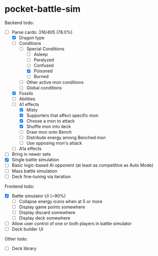 # pocket-battle-sim

Backend todo:

- [ ] Parse cards: 316/405 (78.0%)
  - [x] Dragon type
  - [ ] Conditions
    - [ ] Special Conditions
      - [ ] Asleep
      - [ ] Paralyzed
      - [ ] Confused
      - [x] Poisoned
      - [ ] Burned
    - [ ] Other active mon conditions
    - [ ] Global conditions
  - [x] Fossils
  - [ ] Abilities
  - [ ] A1 effects
    - [x] Misty
    - [x] Supporters that affect specific mon
    - [x] Choose a mon to attack
    - [x] Shuffle mon into deck
    - [ ] Draw mon onto Bench
    - [ ] Distribute energy among Benched mon
    - [ ] Use opposing mon's attack
  - [ ] A1a effects
- [ ] Bring in newer sets
- [x] Single battle simulation
- [ ] Basic logic-based AI opponent (at least as competitive as Auto Mode)
- [ ] Mass battle simulation
- [ ] Deck fine-tuning via iteration

Frontend todo:

- [x] Battle simulator UI (~90%)
  - [ ] Collapse energy icons when at 5 or more
  - [ ] Display game points somewhere
  - [ ] Display discard somewhere
  - [ ] Display deck somewhere
- [ ] Allow user control of one or both players in battle simulator
- [ ] Deck builder UI

Other todo:

- [ ] Deck library
